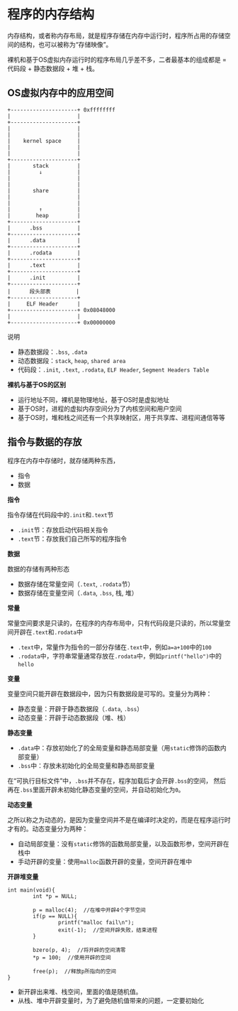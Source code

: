 # 程序的内存结构

内存结构，或者称内存布局，就是程序存储在内存中运行时，程序所占用的存储空间的结构，也可以被称为“存储映像”。

裸机和基于OS虚拟内存运行时的程序布局几乎差不多，二者最基本的组成都是 = 代码段 + 静态数据段 + 堆 + 栈。

## OS虚拟内存中的应用空间

```
+---------------------+ 0xffffffff
|                     |
+---------------------+
|                     |
|                     |
|    kernel space     |
|                     |
|                     |
+---------------------+
|       stack         |
|         ↓           |
|                     |
|                     |
|       share         |
|                     |
|                     |
|         ↑           |
|        heap         |
+---------------------+
|      .bss           |
+---------------------+
|      .data          |
+---------------------+
|      .rodata        |
+---------------------+
|      .text          |
+---------------------+
|      .init          |
+---------------------+
|      段头部表        |
+---------------------+
|     ELF Header      |
+---------------------+ 0x08048000
|                     |
+---------------------+ 0x00000000
```

说明

- 静态数据段：`.bss`, `.data`
- 动态数据段：`stack`, `heap`, `shared area`
- 代码段：`.init`, `.text`, `.rodata`, `ELF Header`, `Segment Headers Table`


**裸机与基于OS的区别**

- 运行地址不同，裸机是物理地址，基于OS时是虚拟地址
- 基于OS时，进程的虚拟内存空间分为了内核空间和用户空间
- 基于OS时，堆和栈之间还有一个共享映射区，用于共享库、进程间通信等等

## 指令与数据的存放

程序在内存中存储时，就存储两种东西，

- 指令
- 数据

**指令**

指令存储在代码段中的`.init`和`.text`节

- `.init`节：存放启动代码相关指令
- `.text`节：存放我们自己所写的程序指令

**数据**

数据的存储有两种形态

- 数据存储在常量空间（`.text`, `.rodata`节）
- 数据存储在变量空间（`.data`, `.bss`, 栈, 堆）

**常量**

常量空间要求是只读的，在程序的内存布局中，只有代码段是只读的，所以常量空间开辟在`.text`和`.rodata`中

- `.text`中，常量作为指令的一部分存储在`.text`中，例如`a=a+100`中的`100`
- `.rodata`中，字符串常量通常存放在`.rodata`中，例如`printf("hello")`中的`hello`

**变量**

变量空间只能开辟在数据段中，因为只有数据段是可写的。变量分为两种：

- 静态变量：开辟于静态数据段（`.data`, `.bss`）
- 动态变量：开辟于动态数据段（堆、栈）

**静态变量**

- `.data`中：存放初始化了的全局变量和静态局部变量（用`static`修饰的函数内部变量）
- `.bss`中：存放未初始化的全局变量和静态局部变量

在“可执行目标文件”中，`.bss`并不存在，程序加载后才会开辟`.bss`的空间， 然后再在`.bss`里面开辟未初始化静态变量的空间，并自动初始化为`0`。

**动态变量**

之所以称之为动态的，是因为变量空间并不是在编译时决定的，而是在程序运行时才有的。动态变量分为两种：

- 自动局部变量：没有`static`修饰的函数局部变量，以及函数形参，空间开辟在栈中
- 手动开辟的变量：使用`malloc`函数开辟的变量，空间开辟在堆中

**开辟堆变量**

```
int main(void){
        int *p = NULL;

        p = malloc(4);  //在堆中开辟4个字节空间
        if(p == NULL){
                printf("malloc fail\n");
                exit(-1);  //空间开辟失败，结束进程
        }

        bzero(p, 4);  //将开辟的空间清零
        *p = 100;  //使用开辟的空间

        free(p);  //释放p所指向的空间
}
```

- 新开辟出来堆、栈空间，里面的值是随机值。
- 从栈、堆中开辟变量时，为了避免随机值带来的问题，一定要初始化
